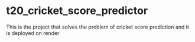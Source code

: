 # t20_cricket_score_predictor
This is the project that solves the problem of cricket score prediction and it is deployed on render

